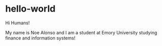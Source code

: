 # hello-world

Hi Humans!

My name is Noe Alonso and I am a student at Emory University studying finance and information systems!

